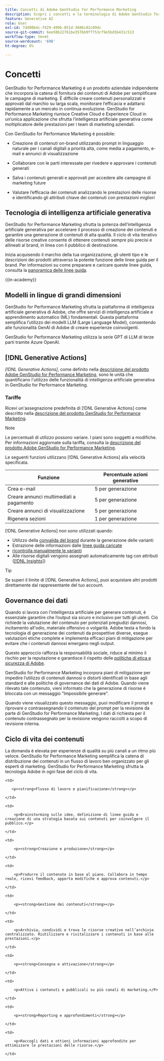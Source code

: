 ```yaml
---
title: Concetti di Adobe GenStudio for Performance Marketing
description: Scopri i concetti e la terminologia di Adobe GenStudio for Performance Marketing.
feature: Generative AI
role: User
exl-id: 7dd00b4c-f429-499b-851d-3606c82c09dc
source-git-commit: 6ee58b22761be357bb9ff753cf9e5bd5b431c513
workflow-type: tm+mt
source-wordcount: '698'
ht-degree: 0%

---
```


# Concetti

GenStudio for Performance Marketing è un prodotto aziendale indipendente che incorpora la catena di fornitura dei contenuti di Adobe per semplificare le campagne di marketing. È difficile creare contenuti personalizzati e approvati dal marchio su larga scala, monitorare l’efficacia e adattarsi rapidamente a un mercato in continua evoluzione. GenStudio for Performance Marketing riunisce Creative Cloud e Experience Cloud in un’unica applicazione che sfrutta l’intelligenza artificiale generativa come moltiplicatore delle prestazioni per i team di marketing aziendali.

Con GenStudio for Performance Marketing è possibile:

* Creazione di contenuti on-brand utilizzando prompt in linguaggio naturale per i canali digitali a priorità alta, come media a pagamento, e-mail e annunci di visualizzazione

* Collaborare con le parti interessate per rivedere e approvare i contenuti generati
* Salva i contenuti generati e approvati per accedere alle campagne di marketing future
* Valutare l’efficacia dei contenuti analizzando le prestazioni delle risorse e identificando gli attributi chiave dei contenuti con prestazioni migliori

## Tecnologia di intelligenza artificiale generativa

GenStudio for Performance Marketing sfrutta la potenza dell’intelligenza artificiale generativa per accelerare il processo di creazione dei contenuti e garantire una generazione di contenuti di alta qualità. Il ciclo di vita iterativo delle risorse creative consente di ottenere contenuti sempre più precisi e allineati al brand, in linea con il pubblico di destinazione.

Inizia acquisendo il marchio della tua organizzazione, gli utenti tipo e le descrizioni dei prodotti attraverso la potente funzione delle linee guida per il brand. Per informazioni su come preparare e caricare queste linee guida, consulta la [panoramica delle linee guida](../user-guide/guidelines/overview.md).

{{in-academy}}

## Modelli in lingue di grandi dimensioni

GenStudio for Performance Marketing sfrutta la piattaforma di intelligenza artificiale generativa di Adobe, che offre servizi di intelligenza artificiale e apprendimento automatico (ML) fondamentali. Questa piattaforma semplifica l’utilizzo dei modelli LLM (Large Language Model), consentendo alle funzionalità GenAI di Adobe di creare esperienze coinvolgenti.

GenStudio for Performance Marketing utilizza la serie GPT di LLM di terze parti tramite Azure OpenAI.<!-- Claude, and Gemini models. -->

## [!DNL Generative Actions]

_[!DNL Generative Actions]_, come definito nella [descrizione del prodotto Adobe GenStudio for Performance Marketing](https://helpx.adobe.com/it/legal/product-descriptions/adobe-genstudio-for-performance-marketing---product-description.html), sono le unità che quantificano l&#39;utilizzo delle funzionalità di intelligenza artificiale generativa in GenStudio for Performance Marketing.

<!-- Add example about usage mode?
Where users check how many generative actions they have left
How they re-up their genactions
If genactions roll over month to month or not -->

### Tariffe

Ricevi un&#39;assegnazione predefinita di [!DNL Generative Actions] come descritto nella [descrizione del prodotto GenStudio for Performance Marketing](https://helpx.adobe.com/it/legal/product-descriptions/adobe-genstudio-for-performance-marketing---product-description.html).

>[!NOTE]
>
>Le percentuali di utilizzo possono variare. I piani sono soggetti a modifiche. Per informazioni aggiornate sulla tariffa, consulta la [descrizione del prodotto Adobe GenStudio for Performance Marketing](https://helpx.adobe.com/it/legal/product-descriptions/adobe-genstudio-for-performance-marketing---product-description.html).

Le seguenti funzioni utilizzano [!DNL Generative Actions] alla velocità specificata.

| Funzione | Percentuale azioni generative |
| -----------------------  | ------------------ |
| Crea e-mail | 5 per generazione |
| Creare annunci multimediali a pagamento | 5 per generazione |
| Creare annunci di visualizzazione | 5 per generazione |
| Rigenera sezioni | 1 per generazione |

<!-- | Generate on-brand images | 1 per prompt  |
| Translation              | 1 per prompt  |
| Video: ADLS              | 1 per prompt  |
| Video: TTS + Avatar      | 1 per prompt  | -->

[!DNL Generative Actions] _non sono_ utilizzati quando:

* Utilizzo della [convalida del brand](/help/user-guide/guidelines/brand-validation.md) durante la generazione delle varianti
* Estrazione delle informazioni dalle [linee guida caricate](/help/user-guide/guidelines/add-guidelines.md)
* [ricontrolla manualmente le varianti](/help/user-guide/guidelines/brand-validation.md#improve-brand-alignment)
* Alle risorse digitali vengono assegnati automaticamente tag con attributi ([[!DNL Insights]](/help/user-guide/insights/overview.md))

>[!TIP]
>
>Se superi il limite di [!DNL Generative Actions], puoi acquistare altri prodotti direttamente dal rappresentante del tuo account.

## Governance dei dati

Quando si lavora con l’intelligenza artificiale per generare contenuti, è essenziale garantire che l’output sia sicuro e inclusivo per tutti gli utenti. Ciò richiede la valutazione del contenuto per potenziali pregiudizi dannosi, incitamento all&#39;odio, materiale offensivo o volgarità. Adobe testa a fondo la tecnologia di generazione dei contenuti da prospettive diverse, esegue valutazioni etiche complete e implementa efficaci piani di mitigazione per evitare che i contenuti dannosi emergano negli output.

Questo approccio rafforza la responsabilità sociale, riduce al minimo il rischio per la reputazione e garantisce il rispetto delle [politiche di etica e sicurezza di Adobe](https://www.adobe.com/content/dam/cc/en/ai-ethics/pdfs/Adobe-AI-Ethics-Principles.pdf).

GenStudio for Performance Marketing incorpora piani di mitigazione per impedire l’utilizzo di contenuti dannosi o distorti identificati in base agli standard e alle politiche di governance dei dati di Adobe. Quando viene rilevato tale contenuto, vieni informato che la generazione di risorse è bloccata con un messaggio &quot;Impossibile generare&quot;.

Quando viene visualizzato questo messaggio, puoi modificare il prompt e riprovare _o_ contrassegnando il contenuto del prompt per la revisione da parte di GenStudio for Performance Marketing. I dati di richiesta per il contenuto contrassegnato per la revisione vengono raccolti a scopo di revisione interna.

## Ciclo di vita dei contenuti

La domanda è elevata per esperienze di qualità su più canali a un ritmo più veloce. GenStudio for Performance Marketing semplifica la catena di distribuzione dei contenuti in un flusso di lavoro ben organizzato per gli esperti di marketing. GenStudio for Performance Marketing sfrutta la tecnologia Adobe in ogni fase del ciclo di vita.

<table style="table-layout:auto">

<tr style="border: 0;">

    <td>

       <p><strong>Flusso di lavoro e pianificazione</strong></p>

    </td>

    <td>

        <p>Brainstorming sulle idee, definizione di linee guida e creazione di una strategia basata sui contenuti per coinvolgere il pubblico.</p>

    </td>

</tr>

<tr style="border: 0;">

    <td>

        <p><strong>Creazione e produzione</strong></p>

    </td>

    <td>

        <p>Produrre il contenuto in base al piano. Collabora in tempo reale, ricevi feedback, apporta modifiche e approva contenuti.</p>

    </td>

</tr>

<tr style="border: 0;">

    <td>

        <p><strong>Gestione dei contenuti</strong></p>

    </td>

    <td>

        <p>Archivia, condividi e trova le risorse creative nell’archivio centralizzato. Riutilizzare e rivitalizzare i contenuti in base alle prestazioni.</p>

    </td>

</tr>

<tr style="border: 0;">

    <td>

        <p><strong>Consegna e attivazione</strong></p>

    </td>

    <td>

        <p>Attiva i contenuti e pubblicali su più canali di marketing.</P>

    </td>

</tr>

<tr style="border: 0;">

    <td>

        <p><strong>Reporting e approfondimenti</strong></p>

    </td>

    <td>

        <p>Raccogli dati e ottieni informazioni approfondite per ottimizzare le prestazioni delle risorse.</p>

    </td>

</tr>

</table>
